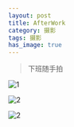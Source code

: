 ```yaml
---
layout: post                                   
title: AfterWork      
category: 摄影                                  
tags: 摄影
has_image: true                                    
---
```


> 下班随手拍

![1](http://7u2n3n.com1.z0.glb.clouddn.com/images/xiaban1.JPG?imageView2/2/w/1000)

![2](http://7u2n3n.com1.z0.glb.clouddn.com/images/xiaban2.JPG?imageView2/2/w/1000)

![2](http://7u2n3n.com1.z0.glb.clouddn.com/images/xiaban3.JPG?imageView2/2/w/1000)